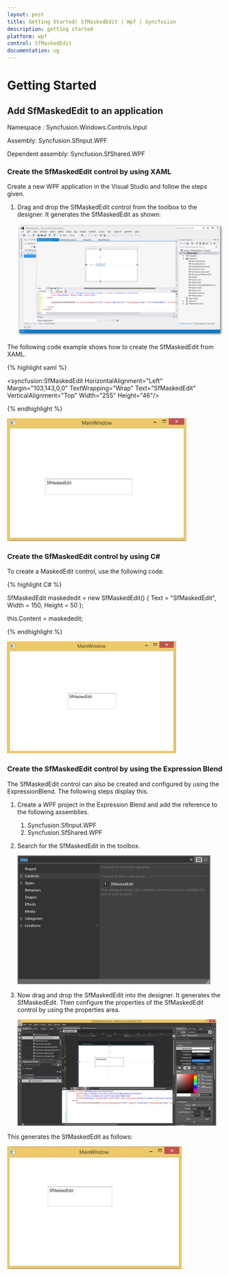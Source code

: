 ```yaml
---
layout: post
title: Getting Started| SfMaskedEdit | Wpf | Syncfusion
description: getting started
platform: wpf
control: SfMaskedEdit
documentation: ug
---
```


# Getting Started

## Add SfMaskedEdit to an application

Namespace : Syncfusion.Windows.Controls.Input

Assembly: Syncfusion.SfInput.WPF

Dependent assembly: Syncfusion.SfShared.WPF

### Create the SfMaskedEdit control by using XAML

Create a new WPF application in the Visual Studio and follow the steps given.

1. Drag and drop the SfMaskedEdit control from the toolbox to the designer. It generates the SfMaskedEdit as shown:

   ![](Getting-Started_images/Getting-Started_img1.png)



The following code example shows how to create the SfMaskedEdit from XAML.

{% highlight xaml %}



<syncfusion:SfMaskedEdit HorizontalAlignment="Left" Margin="103,143,0,0" TextWrapping="Wrap" Text="SfMaskedEdit" VerticalAlignment="Top" Width="255" Height="46"/>

{% endhighlight %}

![](Getting-Started_images/Getting-Started_img2.jpeg)



### Create the SfMaskedEdit control by using C#

To create a MaskedEdit control, use the following code.

{% highlight C# %}



SfMaskedEdit maskededit = new SfMaskedEdit() { Text = "SfMaskedEdit", Width = 150, Height = 50 };

this.Content = maskededit;

{% endhighlight %}

![](Getting-Started_images/Getting-Started_img3.jpeg)



### Create the SfMaskedEdit control by using the Expression Blend

The SfMaskedEdit control can also be created and configured by using the ExpressionBlend. The following steps display this.

1. Create a WPF project in the Expression Blend and add the reference to the following assemblies.
   1. Syncfusion.SfInput.WPF
   2. Syncfusion.SfShared.WPF
2. Search for the SfMaskedEdit in the toolbox.



   ![](Getting-Started_images/Getting-Started_img4.png)



3. Now drag and drop the SfMaskedEdit into the designer. It generates the SfMaskedEdit. Then configure the properties of the SfMaskedEdit control by using the properties area.

   ![](Getting-Started_images/Getting-Started_img5.jpeg)



This generates the SfMaskedEdit as follows:

![](Getting-Started_images/Getting-Started_img6.jpeg)



